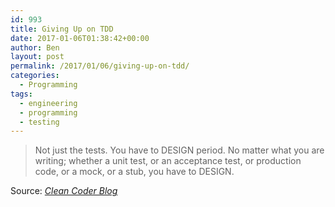 ```yaml
---
id: 993
title: Giving Up on TDD
date: 2017-01-06T01:38:42+00:00
author: Ben
layout: post
permalink: /2017/01/06/giving-up-on-tdd/
categories:
  - Programming
tags:
  - engineering
  - programming
  - testing
---
```

> Not just the tests. You have to DESIGN period. No matter what you are writing; whether a unit test, or an acceptance test, or production code, or a mock, or a stub, you have to DESIGN. 

Source: _[Clean Coder Blog](http://blog.cleancoder.com/uncle-bob/2016/03/19/GivingUpOnTDD.html)_